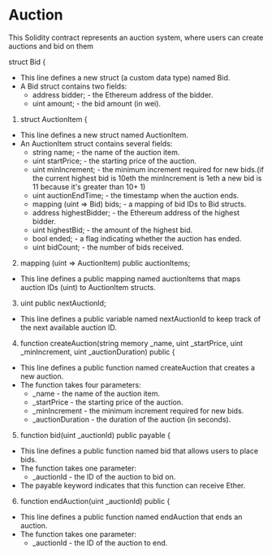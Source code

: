 # Auction
This Solidity contract represents an auction system, where users can create auctions and bid on them

struct Bid {

- This line defines a new struct (a custom data type) named Bid.
- A Bid struct contains two fields:
    - address bidder; - the Ethereum address of the bidder.
    - uint amount; - the bid amount (in wei).

1. struct AuctionItem {

- This line defines a new struct named AuctionItem.
- An AuctionItem struct contains several fields:
    - string name; - the name of the auction item.
    - uint startPrice; - the starting price of the auction.
    - uint minIncrement; - the minimum increment required for new bids.(if the current highest bid is 10eth the minIncrement is 1eth a new bid is 11 because it's greater than 10+ 1)
    - uint auctionEndTime; - the timestamp when the auction ends.
    - mapping (uint => Bid) bids; - a mapping of bid IDs to Bid structs.
    - address highestBidder; - the Ethereum address of the highest bidder.
    - uint highestBid; - the amount of the highest bid.
    - bool ended; - a flag indicating whether the auction has ended.
    - uint bidCount; - the number of bids received.

2. mapping (uint => AuctionItem) public auctionItems;

- This line defines a public mapping named auctionItems that maps auction IDs (uint) to AuctionItem structs.

3. uint public nextAuctionId;

- This line defines a public variable named nextAuctionId to keep track of the next available auction ID.

4. function createAuction(string memory _name, uint _startPrice, uint _minIncrement, uint _auctionDuration) public {

- This line defines a public function named createAuction that creates a new auction.
- The function takes four parameters:
    - _name - the name of the auction item.
    - _startPrice - the starting price of the auction.
    - _minIncrement - the minimum increment required for new bids.
    - _auctionDuration - the duration of the auction (in seconds).

5. function bid(uint _auctionId) public payable {

- This line defines a public function named bid that allows users to place bids.
- The function takes one parameter:
    - _auctionId - the ID of the auction to bid on.
- The payable keyword indicates that this function can receive Ether.

6. function endAuction(uint _auctionId) public {

- This line defines a public function named endAuction that ends an auction.
- The function takes one parameter:
    - _auctionId - the ID of the auction to end.
